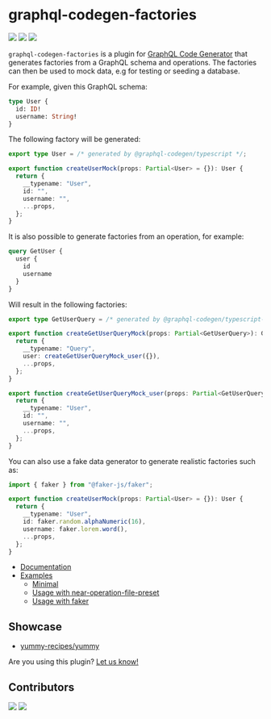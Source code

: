 # graphql-codegen-factories

![](https://img.shields.io/github/license/zhouzi/graphql-codegen-factories?style=for-the-badge) ![](https://img.shields.io/github/workflow/status/zhouzi/graphql-codegen-factories/CI/main?style=for-the-badge) ![](https://img.shields.io/npm/v/graphql-codegen-factories?style=for-the-badge)

`graphql-codegen-factories` is a plugin for [GraphQL Code Generator](https://www.graphql-code-generator.com/) that generates factories from a GraphQL schema and operations.
The factories can then be used to mock data, e.g for testing or seeding a database.

For example, given this GraphQL schema:

```graphql
type User {
  id: ID!
  username: String!
}
```

The following factory will be generated:

```typescript
export type User = /* generated by @graphql-codegen/typescript */;

export function createUserMock(props: Partial<User> = {}): User {
  return {
    __typename: "User",
    id: "",
    username: "",
    ...props,
  };
}
```

It is also possible to generate factories from an operation, for example:

```graphql
query GetUser {
  user {
    id
    username
  }
}
```

Will result in the following factories:

```typescript
export type GetUserQuery = /* generated by @graphql-codegen/typescript-operations */;

export function createGetUserQueryMock(props: Partial<GetUserQuery>): GetUserQuery {
  return {
    __typename: "Query",
    user: createGetUserQueryMock_user({}),
    ...props,
  };
}

export function createGetUserQueryMock_user(props: Partial<GetUserQuery["user"]>): GetUserQuery["user"] {
  return {
    __typename: "User",
    id: "",
    username: "",
    ...props,
  };
}
```

You can also use a fake data generator to generate realistic factories such as:

```typescript
import { faker } from "@faker-js/faker";

export function createUserMock(props: Partial<User> = {}): User {
  return {
    __typename: "User",
    id: faker.random.alphaNumeric(16),
    username: faker.lorem.word(),
    ...props,
  };
}
```

- [Documentation](https://gabinaureche.com/graphql-codegen-factories/)
- [Examples](https://github.com/zhouzi/graphql-codegen-factories/tree/main/examples)
  - [Minimal](https://stackblitz.com/github/zhouzi/graphql-codegen-factories/tree/main/examples/minimal)
  - [Usage with near-operation-file-preset](https://stackblitz.com/github/zhouzi/graphql-codegen-factories/tree/main/examples/usage-with-near-operation-file-preset)
  - [Usage with faker](https://stackblitz.com/github/zhouzi/graphql-codegen-factories/tree/main/examples/usage-with-faker)

## Showcase

- [yummy-recipes/yummy](https://github.com/yummy-recipes/yummy)

Are you using this plugin? [Let us know!](https://github.com/zhouzi/graphql-codegen-factories/issues/new)

## Contributors

[![](https://github.com/zhouzi.png?size=50)](https://github.com/zhouzi) [![](https://github.com/ertrzyiks.png?size=50)](https://github.com/ertrzyiks)
